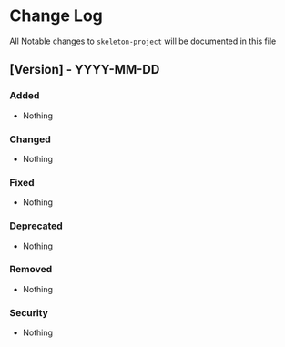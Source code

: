 # Change Log

All Notable changes to `skeleton-project` will be documented in this file

## [Version] - YYYY-MM-DD

### Added
- Nothing

### Changed
- Nothing

### Fixed
- Nothing

### Deprecated
- Nothing

### Removed
- Nothing

### Security
- Nothing
